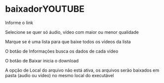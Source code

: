 # baixadorYOUTUBE
Informe o link

Selecione se quer só áudio, vídeo com maior ou menor qualidade

Marque se é uma lista para que baixe todos os vídeos da lista

O botão de Informações busca os dados de cada vídeo

O botão de Baixar inicia o download

A opção de Local do arquivo não está ativa, os arquivos serão baixados em pasta (audio ou vídeo) no mesmo local do executável
